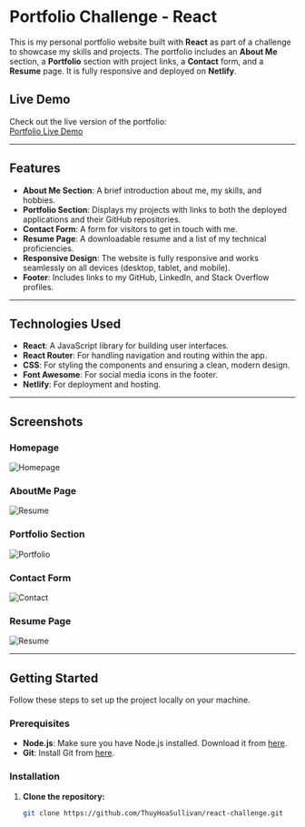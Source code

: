 # Portfolio Challenge - React

This is my personal portfolio website built with **React** as part of a challenge to showcase my skills and projects. The portfolio includes an **About Me** section, a **Portfolio** section with project links, a **Contact** form, and a **Resume** page. It is fully responsive and deployed on **Netlify**.

## Live Demo

Check out the live version of the portfolio:  
[Portfolio Live Demo](https://your-site-name.netlify.app)

---

## Features

- **About Me Section**: A brief introduction about me, my skills, and hobbies.
- **Portfolio Section**: Displays my projects with links to both the deployed applications and their GitHub repositories.
- **Contact Form**: A form for visitors to get in touch with me.
- **Resume Page**: A downloadable resume and a list of my technical proficiencies.
- **Responsive Design**: The website is fully responsive and works seamlessly on all devices (desktop, tablet, and mobile).
- **Footer**: Includes links to my GitHub, LinkedIn, and Stack Overflow profiles.

---

## Technologies Used

- **React**: A JavaScript library for building user interfaces.
- **React Router**: For handling navigation and routing within the app.
- **CSS**: For styling the components and ensuring a clean, modern design.
- **Font Awesome**: For social media icons in the footer.
- **Netlify**: For deployment and hosting.

---

## Screenshots

### Homepage
![Homepage](https://drive.google.com/file/d/1noeYl7OWjiIloJ7AaeoGx4HhBpmzaw_1/view?usp=sharing)

### AboutMe Page
![Resume](https://drive.google.com/file/d/154TR5-Ij2MoDB5wSjwZ9WgFzcBdCRXif/view?usp=sharing)

### Portfolio Section
![Portfolio](https://drive.google.com/file/d/1tLXtg--XP4aP-FvtsPr_z3j-lyJn0EDe/view?usp=sharing)

### Contact Form
![Contact](https://drive.google.com/file/d/1uDH7AVyw4bENzeE9lnYsuIgioaj_KmR8/view?usp=sharing)

### Resume Page
![Resume](https://drive.google.com/file/d/1sBzRBme_DLQKL7HsByPCV-wyc5rMnZY9/view?usp=sharing)



---

## Getting Started

Follow these steps to set up the project locally on your machine.

### Prerequisites

- **Node.js**: Make sure you have Node.js installed. Download it from [here](https://nodejs.org/).
- **Git**: Install Git from [here](https://git-scm.com/).

### Installation

1. **Clone the repository:**

   ```bash
   git clone https://github.com/ThuyHoaSullivan/react-challenge.git